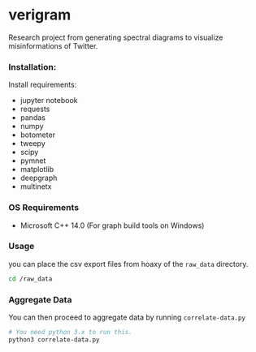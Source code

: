 # verigram

Research project from generating spectral diagrams to visualize misinformations of Twitter.

### Installation:

Install requirements:

- jupyter notebook
- requests
- pandas
- numpy
- botometer
- tweepy
- scipy
- pymnet
- matplotlib
- deepgraph
- multinetx

### OS Requirements

- Microsoft C++ 14.0 (For graph build tools on Windows)

### Usage

you can place the csv export files from hoaxy of the `raw_data` directory.

```sh
cd /raw_data
```

### Aggregate Data

You can then proceed to aggregate data by running `correlate-data.py`

```sh
# You need python 3.x to run this.
python3 correlate-data.py
```
